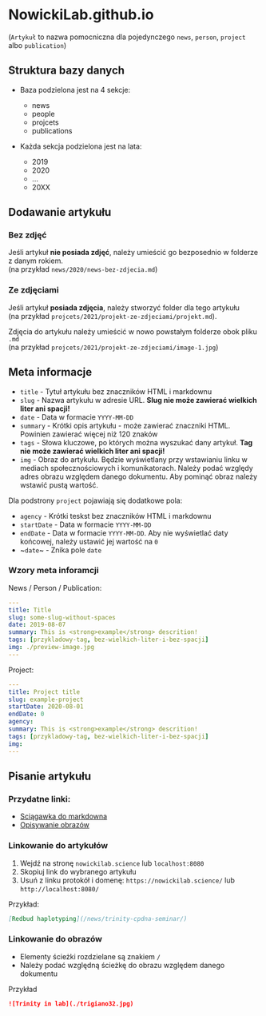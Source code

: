 # NowickiLab.github.io

(`Artykuł` to nazwa pomocniczna dla pojedynczego `news`, `person`, `project` albo `publication`)

## Struktura bazy danych

- Baza podzielona jest na 4 sekcje:
  - news
  - people
  - projcets
  - publications

- Każda sekcja podzielona jest na lata:
  - 2019
  - 2020
  - ...
  - 20XX


## Dodawanie artykułu

### Bez zdjęć

Jeśli artykuł **nie posiada zdjęć**, należy umieścić go bezposednio w folderze z danym rokiem.
<br>(na przykład `news/2020/news-bez-zdjecia.md`)

### Ze zdjęciami

Jeśli artykuł **posiada zdjęcia**, należy stworzyć folder dla tego artykułu
<br>(na przykład `projcets/2021/projekt-ze-zdjeciami/projekt.md`).

Zdjęcia do artykułu należy umieścić w nowo powstałym folderze obok pliku `.md`
<br>(na przykład `projcets/2021/projekt-ze-zdjeciami/image-1.jpg`)

## Meta informacje
- `title` - Tytuł artykułu bez znaczników HTML i markdownu
- `slug` - Nazwa artykułu w adresie URL. **Slug nie może zawierać wielkich liter ani spacji!**
- `date` - Data w formacie `YYYY-MM-DD`
- `summary` - Krótki opis artykułu - może zawierać znaczniki HTML. Powinien zawierać więcej niż 120 znaków
- `tags` - Słowa kluczowe, po których można wyszukać dany artykuł. **Tag nie może zawierać wielkich liter ani spacji!**
- `img` - Obraz do artykułu. Będzie wyświetlany przy wstawianiu linku w mediach społecznościowych i komunikatorach. Należy podać względy adres obrazu względem danego dokumentu. Aby pominąć obraz należy wstawić pustą wartość. 

Dla podstrony `project` pojawiają się dodatkowe pola:
- `agency` - Krótki teskst bez znaczników HTML i markdownu
- `startDate` - Data w formacie `YYYY-MM-DD`
- `endDate` -  Data w formacie `YYYY-MM-DD`. Aby nie wyświetlać daty końcowej, należy ustawić jej wartość na `0`
- ~`date`~ - Znika pole `date`

### Wzory meta inforamcji
News / Person / Publication:
```yaml
---
title: Title
slug: some-slug-without-spaces
date: 2019-08-07
summary: This is <strong>example</strong> descrition!
tags: [przykladowy-tag, bez-wielkich-liter-i-bez-spacji]
img: ./preview-image.jpg
---
```

Project:
```yaml
---
title: Project title
slug: example-project
startDate: 2020-08-01
endDate: 0
agency:
summary: This is <strong>example</strong> descrition!
tags: [przykladowy-tag, bez-wielkich-liter-i-bez-spacji]
img:
---
```

## Pisanie artykułu

### Przydatne linki:
 - [Sciągawka do markdowna](https://github.com/adam-p/markdown-here/wiki/Markdown-Cheatsheet)
 - [Opisywanie obrazów](https://moz.com/learn/seo/alt-text)
 
### Linkowanie do artykułów
1. Wejdź na stronę `nowickilab.science` lub `localhost:8080`
2. Skopiuj link do wybranego artykułu
3. Usuń z linku protokół i domenę: `https://nowickilab.science/` lub `http://localhost:8080/`

Przykład:
```md
[Redbud haplotyping](/news/trinity-cpdna-seminar/)
```

### Linkowanie do obrazów
- Elementy ścieżki rozdzielane są znakiem `/`
- Należy podać względną ścieżkę do obrazu względem danego dokumentu

Przykład
```markdown
![Trinity in lab](./trigiano32.jpg)
```
